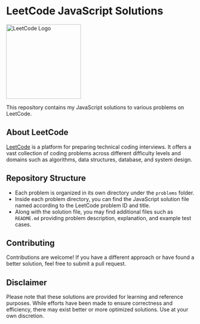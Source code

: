 # LeetCode JavaScript Solutions

<img src="https://upload.wikimedia.org/wikipedia/commons/1/19/LeetCode_logo_black.png" alt="LeetCode Logo" width="200">

This repository contains my JavaScript solutions to various problems on LeetCode.

## About LeetCode

[LeetCode](https://leetcode.com/) is a platform for preparing technical coding interviews. It offers a vast collection of coding problems across different difficulty levels and domains such as algorithms, data structures, database, and system design.

## Repository Structure

- Each problem is organized in its own directory under the `problems` folder.
- Inside each problem directory, you can find the JavaScript solution file named according to the LeetCode problem ID and title.
- Along with the solution file, you may find additional files such as `README.md` providing problem description, explanation, and example test cases.

## Contributing

Contributions are welcome! If you have a different approach or have found a better solution, feel free to submit a pull request.

## Disclaimer

Please note that these solutions are provided for learning and reference purposes. While efforts have been made to ensure correctness and efficiency, there may exist better or more optimized solutions. Use at your own discretion.
